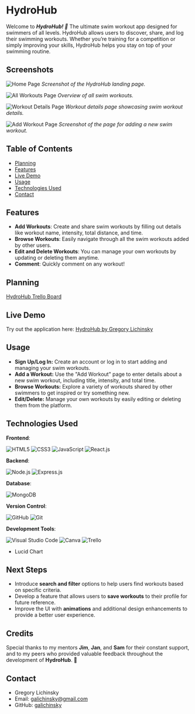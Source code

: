 # HydroHub

Welcome to ***HydroHub! 🌊*** The ultimate swim workout app designed for swimmers of all levels. HydroHub allows users to discover, share, and log their swimming workouts. Whether you’re training for a competition or simply improving your skills, HydroHub helps you stay on top of your swimming routine.

## Screenshots

![Home Page](https://i.imgur.com/cGAaQY5.png)
*Screenshot of the HydroHub landing page.*

![All Workouts Page](https://i.imgur.com/39Vi8h6.png)
*Overview of all swim workouts.*

![Workout Details Page](https://i.imgur.com/loOJOjm.png)
*Workout details page showcasing swim workout details.*

![Add Workout Page](https://i.imgur.com/OmFF61p.png)
*Screenshot of the page for adding a new swim workout.*


## Table of Contents
- [Planning](#planning)
- [Features](#features)
- [Live Demo](#live-demo)
- [Usage](#usage)
- [Technologies Used](#technologies-used)
- [Contact](#contact)

## Features
- **Add Workouts**: Create and share swim workouts by filling out details like workout name, intensity, total distance, and time.
- **Browse Workouts**: Easily navigate through all the swim workouts added by other users.
- **Edit and Delete Workouts**: You can manage your own workouts by updating or deleting them anytime.
- **Comment**: Quickly comment on any workout!

## Planning
[HydroHub Trello Board](https://trello.com/b/6dP1H0e2/hydrohub)

## Live Demo
Try out the application here: [HydroHub by Gregory Lichinsky](https://hydrohub-9d83dc073ed4.herokuapp.com/)

## Usage
* **Sign Up/Log In:** Create an account or log in to start adding and managing your swim workouts.
* **Add a Workout:** Use the "Add Workout" page to enter details about a new swim workout, including title, intensity, and total time.
* **Browse Workouts:** Explore a variety of workouts shared by other swimmers to get inspired or try something new.
* **Edit/Delete:** Manage your own workouts by easily editing or deleting them from the platform.

## Technologies Used
  **Frontend**: 

  ![HTML5](https://img.shields.io/badge/HTML5-E34F26?style=for-the-badge&logo=html5&logoColor=white)
  ![CSS3](https://img.shields.io/badge/CSS3-1572B6?style=for-the-badge&logo=css3&logoColor=white)
  ![JavaScript](https://img.shields.io/badge/JavaScript-323330?style=for-the-badge&logo=javascript&logoColor=F7DF1E)
  ![React.js](https://img.shields.io/badge/React-20232A?style=for-the-badge&logo=react&logoColor=61DAFB)

  **Backend**: 

  ![Node.js](https://img.shields.io/badge/Node.js-43853D?style=for-the-badge&logo=node.js&logoColor=white) 
  ![Express.js](https://img.shields.io/badge/Express.js-404D59?style=for-the-badge)

**Database**: 

  ![MongoDB](https://img.shields.io/badge/MongoDB-4EA94B?style=for-the-badge&logo=mongodb&logoColor=white)

**Version Control**: 

  ![GitHub](https://img.shields.io/badge/GitHub-100000?style=for-the-badge&logo=github&logoColor=white)
  ![Git](https://img.shields.io/badge/GIT-E44C30?style=for-the-badge&logo=git&logoColor=white)

**Development Tools**: 

  ![Visual Studio Code](https://img.shields.io/badge/Visual_Studio_Code-0078D4?style=for-the-badge&logo=visual%20studio%20code&logoColor=white)
  ![Canva](https://img.shields.io/badge/Canva-%2300C4CC.svg?&style=for-the-badge&logo=)
  ![Trello](https://img.shields.io/badge/Trello-0052CC?style=for-the-badge&logo=trello&logoColor=white)
  - Lucid Chart

## Next Steps
- Introduce **search and filter** options to help users find workouts based on specific criteria.
- Develop a feature that allows users to **save workouts** to their profile for future reference.
- Improve the UI with **animations** and additional design enhancements to provide a better user experience.

## Credits
Special thanks to my mentors **Jim**, **Jan**, and **Sam** for their constant support, and to my peers who provided valuable feedback throughout the development of **HydroHub**. 🏅

## Contact
- Gregory Lichinsky
- Email: galichinsky@gmail.com
- GitHub: [galichinsky](https://github.com/galichinsky)
